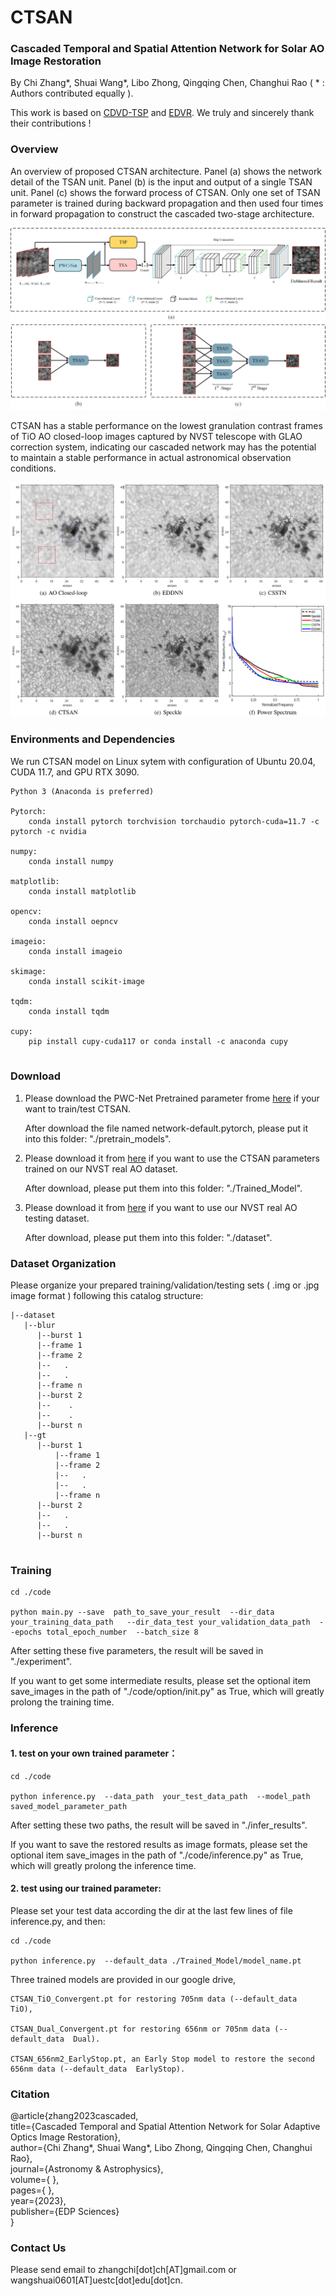 # CTSAN

### Cascaded Temporal and Spatial Attention Network for Solar AO Image Restoration


By Chi Zhang*, Shuai Wang*, Libo Zhong, Qingqing Chen, Changhui Rao ( * : Authors contributed equally ).


This work is based on [CDVD-TSP](https://github.com/csbhr/CDVD-TSP) and [EDVR](https://xinntao.github.io/projects/EDVR). We truly and sincerely thank their contributions !


### Overview

An overview of proposed CTSAN architecture. Panel (a) shows the network detail of the TSAN unit. Panel (b) is the input and output of a
single TSAN unit. Panel (c) shows the forward process of CTSAN. Only one set of TSAN parameter is trained during backward propagation and then used four times in forward propagation to construct the cascaded two-stage architecture. 


![CTSAN](./img_display/CTSAN.png)


CTSAN has a stable performance on the lowest granulation contrast frames of TiO AO closed-loop images captured by NVST telescope with GLAO correction system, indicating our cascaded network may has the potential to maintain a stable performance in actual astronomical observation conditions.

![results](./img_display/result_5th.png)




### Environments and Dependencies

We run CTSAN model on Linux sytem with configuration of Ubuntu 20.04, CUDA 11.7, and GPU RTX 3090.  
```
Python 3 (Anaconda is preferred)  

Pytorch:   
	conda install pytorch torchvision torchaudio pytorch-cuda=11.7 -c pytorch -c nvidia
	
numpy: 
	conda install numpy
	
matplotlib: 
	conda install matplotlib
	
opencv: 
	conda install oepncv
	
imageio:
	conda install imageio
	
skimage: 
	conda install scikit-image
	
tqdm: 
	conda install tqdm
	
cupy: 
	pip install cupy-cuda117 or conda install -c anaconda cupy
	
```
### Download

1. Please download the PWC-Net Pretrained parameter frome [here](https://drive.google.com/drive/folders/11Sr3S2sEzwB4XUq4-SYfTcDN06P3qu9M?usp=share_link) if your want to train/test CTSAN.  

   After download the file named network-default.pytorch, please put it into this folder: "./pretrain_models".  
		


2. Please download it from [here](https://drive.google.com/drive/folders/11Sr3S2sEzwB4XUq4-SYfTcDN06P3qu9M?usp=share_link)  if you want to use the CTSAN parameters trained on our NVST real AO dataset.  

   After download, please put them into this folder: "./Trained_Model".
   
   
   
3. Please download it from [here](https://drive.google.com/drive/folders/11Sr3S2sEzwB4XUq4-SYfTcDN06P3qu9M?usp=share_link) if you want to use our NVST real AO testing dataset.  

   After download, please put them into this folder: "./dataset".



### Dataset Organization

Please organize your prepared training/validation/testing sets ( .img or .jpg image format ) following this catalog structure:
```
|--dataset
   |--blur
      |--burst 1
	  |--frame 1
	  |--frame 2
	  |--   .
	  |--   .
	  |--frame n
      |--burst 2
      |--    .
      |--    .
      |--burst n
   |--gt
      |--burst 1
          |--frame 1
          |--frame 2
          |--   .
          |--   .
          |--frame n
      |--burst 2
      |--   .
      |--   .
      |--burst n
		

```


### Training

```
cd ./code

python main.py --save  path_to_save_your_result  --dir_data your_training_data_path   --dir_data_test your_validation_data_path  --epochs total_epoch_number  --batch_size 8
``` 

After setting these five parameters, the result will be saved in "./experiment".  

If you want to get some intermediate results, please set the optional item save_images in the path of "./code/option/init.py" as True, which will greatly prolong the training time.


### Inference

#### 1. test on your own trained parameter：
```
cd ./code

python inference.py  --data_path  your_test_data_path  --model_path saved_model_parameter_path  
```

After setting these two paths, the result will be saved in "./infer_results".

If you want to save the restored results as image formats, please set the optional item save_images in the path of "./code/inference.py" as True, which will greatly prolong the inference time.



#### 2. test using our trained parameter:

Please set your test data according the dir at the last few lines of file inference.py, and then:
```
cd ./code

python inference.py  --default_data ./Trained_Model/model_name.pt
```
Three trained models are provided in our google drive, 

	CTSAN_TiO_Convergent.pt for restoring 705nm data (--default_data  TiO), 

	CTSAN_Dual_Convergent.pt for restoring 656nm or 705nm data (--default_data  Dual). 

	CTSAN_656nm2_EarlyStop.pt, an Early Stop model to restore the second 656nm data (--default_data  EarlyStop).


### Citation

@article{zhang2023cascaded,  
  title={Cascaded Temporal and Spatial Attention Network for Solar Adaptive Optics Image Restoration},  
  author={Chi Zhang*, Shuai Wang*, Libo Zhong, Qingqing Chen, Changhui Rao},  
  journal={Astronomy \& Astrophysics},  
  volume={ },  
  pages={ },  
  year={2023},  
  publisher={EDP Sciences}  
}


### Contact Us

Please send email to zhangchi[dot]ch[AT]gmail.com or wangshuai0601[AT]uestc[dot]edu[dot]cn.
